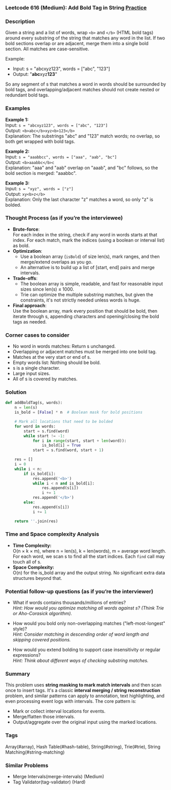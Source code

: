 ### Leetcode 616 (Medium): Add Bold Tag in String [Practice](https://leetcode.com/problems/add-bold-tag-in-string)

### Description  
Given a string and a list of words, wrap `<b>` and `</b>` (HTML bold tags) around every substring of the string that matches any word in the list. If two bold sections overlap or are adjacent, merge them into a single bold section. All matches are case-sensitive.

Example:  
- Input: s = "abcxyz123", words = ["abc", "123"]
- Output: "<b>abc</b>xyz<b>123</b>"

So any segment of s that matches a word in words should be surrounded by bold tags, and overlapping/adjacent matches should not create nested or redundant bold tags.

### Examples  

**Example 1:**  
Input: `s = "abcxyz123", words = ["abc", "123"]`  
Output: `<b>abc</b>xyz<b>123</b>`  
Explanation: The substrings "abc" and "123" match words; no overlap, so both get wrapped with bold tags.

**Example 2:**  
Input: `s = "aaabbcc", words = ["aaa", "aab", "bc"]`  
Output: `<b>aaabbc</b>c`  
Explanation: "aaa" and "aab" overlap on "aaab", and "bc" follows, so the bold section is merged: "aaabbc".

**Example 3:**  
Input: `s = "xyz", words = ["z"]`  
Output: `xy<b>z</b>`  
Explanation: Only the last character "z" matches a word, so only "z" is bolded.

### Thought Process (as if you’re the interviewee)  
- **Brute-force**:  
  For each index in the string, check if any word in words starts at that index. For each match, mark the indices (using a boolean or interval list) as bold.
- **Optimization**:  
  - Use a boolean array (`isBold`) of size len(s), mark ranges, and then merge/extend overlaps as you go.
  - An alternative is to build up a list of [start, end] pairs and merge intervals.
- **Trade-offs**:  
  - The boolean array is simple, readable, and fast for reasonable input sizes since len(s) ≤ 1000.
  - Trie can optimize the multiple substring matches, but given the constraints, it's not strictly needed unless words is huge.
- **Final approach**:  
  Use the boolean array, mark every position that should be bold, then iterate through s, appending characters and opening/closing the bold tags as needed.

### Corner cases to consider  
- No word in words matches: Return s unchanged.
- Overlapping or adjacent matches must be merged into one bold tag.
- Matches at the very start or end of s.
- Empty words list: Nothing should be bold.
- s is a single character.
- Large input sizes.
- All of s is covered by matches.

### Solution

```python
def addBoldTag(s, words):
    n = len(s)
    is_bold = [False] * n  # Boolean mask for bold positions

    # Mark all locations that need to be bolded
    for word in words:
        start = s.find(word)
        while start != -1:
            for i in range(start, start + len(word)):
                is_bold[i] = True
            start = s.find(word, start + 1)

    res = []
    i = 0
    while i < n:
        if is_bold[i]:
            res.append('<b>')
            while i < n and is_bold[i]:
                res.append(s[i])
                i += 1
            res.append('</b>')
        else:
            res.append(s[i])
            i += 1

    return ''.join(res)
```

### Time and Space complexity Analysis  

- **Time Complexity:**  
  O(n × k × m), where n = len(s), k = len(words), m = average word length.  
  For each word, we scan s to find all the start indices. Each `find` call may touch all of s.
- **Space Complexity:**  
  O(n) for the is_bold array and the output string. No significant extra data structures beyond that.

### Potential follow-up questions (as if you’re the interviewer)  

- What if words contains thousands/millions of entries?  
  *Hint: How would you optimize matching all words against s? (Think Trie or Aho-Corasick algorithm).*

- How would you bold only non-overlapping matches ("left-most-longest" style)?  
  *Hint: Consider matching in descending order of word length and skipping covered positions.*

- How would you extend bolding to support case insensitivity or regular expressions?  
  *Hint: Think about different ways of checking substring matches.*

### Summary
This problem uses **string masking to mark match intervals** and then scan once to insert tags. It's a classic **interval merging / string reconstruction** problem, and similar patterns can apply to annotation, text highlighting, and even processing event logs with intervals. The core pattern is:  
- Mark or collect interval locations for events.  
- Merge/flatten those intervals.  
- Output/aggregate over the original input using the marked locations.

### Tags
Array(#array), Hash Table(#hash-table), String(#string), Trie(#trie), String Matching(#string-matching)

### Similar Problems
- Merge Intervals(merge-intervals) (Medium)
- Tag Validator(tag-validator) (Hard)
